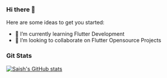 ### Hi there 👋



Here are some ideas to get you started:

<!-- 🔭 I’m currently working on Flutter Devleopment -->
- 🌱 I’m currently learning Flutter Development
- 👯 I’m looking to collaborate on Flutter Opensource Projects
<!-- - 🤔 I’m looking for help with ... 
- 💬 Ask me about ...
- 📫 How to reach me: ...
- 😄 Pronouns: ...
- ⚡ Fun fact: ...
-->

### Git Stats
[![Saish's GitHub stats](https://github-readme-stats.vercel.app/api?username=sashpawar11&show_icons=true&theme=vision-friendly-dark)](https://github.com/anuraghazra/github-readme-stats)